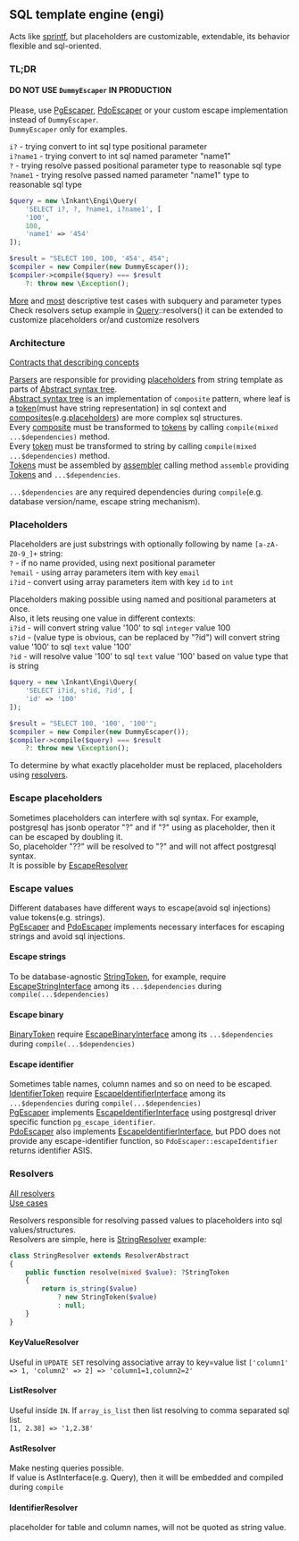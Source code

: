 ## SQL template engine (engi)
Acts like [sprintf](https://www.php.net/manual/en/function.sprintf.php),
but placeholders are customizable, extendable, its behavior flexible and sql-oriented.

### TL;DR
#### DO NOT USE `DummyEscaper` IN PRODUCTION
Please, use [PgEscaper](src/Escapers/PostgresqlEscaper.php), [PdoEscaper](src/Escapers/PdoEscaper.php) or your custom escape implementation instead of `DummyEscaper`.  
`DummyEscaper` only for examples.

`i?` - trying convert to int sql type positional parameter  
`i?name1` - trying convert to int sql named parameter "name1"  
`?` - trying resolve passed positional parameter type to reasonable sql type  
`?name1` - trying resolve passed named parameter "name1" type to reasonable sql type
```php
$query = new \Inkant\Engi\Query(
    'SELECT i?, ?, ?name1, i?name1', [
    '100',
    100,
    'name1' => '454'
]);

$result = "SELECT 100, 100, '454', 454";
$compiler = new Compiler(new DummyEscaper());
$compiler->compile($query) === $result
    ?: throw new \Exception();
```
[More](tests/QueryTest.php) and [most](tests/Ast/TemplateTest.php) descriptive test cases with subquery and parameter types  
Check resolvers setup example in [Query](src/Query.php)::resolvers() it can be extended  to customize placeholders or/and customize resolvers
### Architecture
[Contracts that describing concepts](src/Contracts)  

[Parsers](src/Contracts/ParserInterface.php) are responsible for providing [placeholders](src/Contracts/PlaceholderInterface.php) from string template
as parts of [Abstract syntax tree](src/Contracts/AstInterface.php).  
[Abstract syntax tree](src/Contracts/AstInterface.php) is an implementation of `composite` pattern,
where leaf is a [token](src/Contracts/TokenInterface.php)(must have string representation) in sql context
and [composites](src/Contracts/AstNodeInterface.php)(e.g.[placeholders](src/Contracts/PlaceholderInterface.php)) are more complex sql structures.  
Every [composite](src/Contracts/AstNodeInterface.php) must be transformed to [tokens](src/Contracts/TokensInterface.php)
by calling `compile(mixed ...$dependencies)` method.  
Every [token](src/Contracts/TokenInterface.php) must be transformed to string
by calling `compile(mixed ...$dependencies)` method.  
[Tokens](src/Contracts/TokensInterface.php) must be assembled
by [assembler](src/Contracts/AssemblerInterface.php) calling method
`assemble` providing [Tokens](src/Contracts/TokensInterface.php) and `...$dependencies`.

`...$dependencies` are any required dependencies during `compile`(e.g. database version/name, escape string mechanism).
### Placeholders
Placeholders are just substrings with optionally following by name `[a-zA-Z0-9_]+` string:  
`?` - if no name provided, using next positional parameter    
`?email` - using array parameters item with key `email`    
`i?id` - convert using array parameters item with key `id` to `int`

Placeholders making possible using named and positional parameters at once.  
Also, it lets reusing one value in different contexts:  
`i?id` - will convert string value '100' to sql `integer` value 100  
`s?id` - (value type is obvious, can be replaced by "?id")  will convert string value '100' to sql `text` value '100'  
`?id` - will resolve value '100' to sql `text` value '100' based on value type that is string
```php
$query = new \Inkant\Engi\Query(
    'SELECT i?id, s?id, ?id', [
    'id' => '100'
]);

$result = "SELECT 100, '100', '100'";
$compiler = new Compiler(new DummyEscaper());
$compiler->compile($query) === $result
    ?: throw new \Exception();
``` 
To determine by what exactly placeholder must be replaced, placeholders using [resolvers](#resolvers).
### Escape placeholders
Sometimes placeholders can interfere with sql syntax.
For example, postgresql has jsonb operator "?" and if "?" using as placeholder, then it can be escaped by doubling it.  
So, placeholder "??" will be resolved to "?" and will not affect postgresql syntax.  
It is possible by [EscapeResolver](src/Resolvers/EscapeResolver.php)

### Escape values
Different databases have different ways to escape(avoid sql injections) value tokens(e.g. strings).   
[PgEscaper](src/Escapers/PostgresqlEscaper.php) and [PdoEscaper](src/Escapers/PdoEscaper.php) implements necessary interfaces for escaping strings and avoid sql injections.

#### Escape strings 
To be database-agnostic [StringToken](src/Tokens/StringToken.php), for example,
require [EscapeStringInterface](src/Contracts/EscapeStringInterface.php) among 
its `...$dependencies` during `compile(...$dependencies)`
#### Escape binary
[BinaryToken](src/Tokens/BinaryToken.php)
require [EscapeBinaryInterface](src/Contracts/EscapeBinaryInterface.php) among
its `...$dependencies` during `compile(...$dependencies)`
#### Escape identifier
Sometimes table names, column names and so on need to be escaped. 
[IdentifierToken](src/Tokens/IdentifierToken.php) require [EscapeIdentifierInterface](src/Contracts/EscapeIdentifierInterface.php) among
its `...$dependencies` during `compile(...$dependencies)`    
[PgEscaper](src/Escapers/PostgresqlEscaper.php) implements [EscapeIdentifierInterface](src/Contracts/EscapeIdentifierInterface.php)
using postgresql driver specific function `pg_escape_identifier`.  
[PdoEscaper](src/Escapers/PdoEscaper.php) also implements [EscapeIdentifierInterface](src/Contracts/EscapeIdentifierInterface.php),
but PDO does not provide any escape-identifier function, so `PdoEscaper::escapeIdentifier` returns identifier ASIS.

### Resolvers
[All resolvers](src/Resolvers)  
[Use cases](tests/Resolvers)

Resolvers responsible for resolving passed values to placeholders into sql values/structures.  
Resolvers are simple, here is [StringResolver](src/Resolvers/StringResolver.php) example:  
```php
class StringResolver extends ResolverAbstract
{
    public function resolve(mixed $value): ?StringToken
    {
        return is_string($value)
            ? new StringToken($value)
            : null;
    }
}
```
#### KeyValueResolver
Useful in `UPDATE SET` resolving associative array to key=value list 
`['column1' => 1, 'column2' => 2] => 'column1=1,column2=2'` 
#### ListResolver  
Useful inside `IN`. If `array_is_list` then list resolving to comma separated sql list.  
`[1, 2.38] => '1,2.38'`
#### AstResolver
Make nesting queries possible.   
If value is AstInterface(e.g. Query), then it will be embedded and compiled during `compile`  
#### IdentifierResolver
placeholder for table and column names, will not be quoted as string value.

 